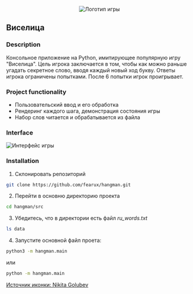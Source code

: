 <p align="center">
  <img src="https://github.com/fearux/hangman_game/raw/main/docs/logo.png" alt="Логотип игры" />
</p>

## Виселица
### Description
Консольное приложение на Python, имитирующее популярную игру "Виселица". Цель игрока заключается в том, чтобы как можно раньше угадать секретное слово, вводя каждый новый ход букву. Ответы игрока ограничены попытками. После 6 попытки игрок проигрывает.
 
### Project functionality 
- Пользовательский ввод и его обработка
- Рендеринг каждого шага, демонстрация состояния игры
- Набор слов читается и обрабатывается из файла

### Interface
![Интерфейс игры](https://github.com/fearux/hangman_game/raw/main/docs/hangman.png)

### Installation
1. Склонировать репозиторий
```bash
git clone https://github.com/fearux/hangman.git
```
2.  Перейти в основню директорию проекта
```bash
cd hangman/src
```
3. Убедитесь, что в директории есть файл *ru_words.txt*
```bash
ls data
```
4. Запустите основной файл проета:
```bash
python3 -m hangman.main
```
или
```bash
python -m hangman.main
```

<a href="https://ru.freepik.com/icon/gallow_1428300">Источник иконки: Nikita Golubev</a>
